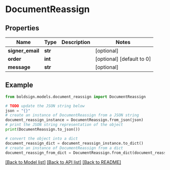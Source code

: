 # DocumentReassign


## Properties

Name | Type | Description | Notes
------------ | ------------- | ------------- | -------------
**signer_email** | **str** |  | [optional] 
**order** | **int** |  | [optional] [default to 0]
**message** | **str** |  | [optional] 

## Example

```python
from boldsign.models.document_reassign import DocumentReassign

# TODO update the JSON string below
json = "{}"
# create an instance of DocumentReassign from a JSON string
document_reassign_instance = DocumentReassign.from_json(json)
# print the JSON string representation of the object
print(DocumentReassign.to_json())

# convert the object into a dict
document_reassign_dict = document_reassign_instance.to_dict()
# create an instance of DocumentReassign from a dict
document_reassign_from_dict = DocumentReassign.from_dict(document_reassign_dict)
```
[[Back to Model list]](../README.md#documentation-for-models) [[Back to API list]](../README.md#documentation-for-api-endpoints) [[Back to README]](../README.md)


